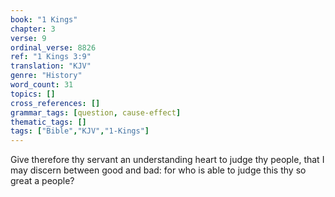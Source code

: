 ```yaml
---
book: "1 Kings"
chapter: 3
verse: 9
ordinal_verse: 8826
ref: "1 Kings 3:9"
translation: "KJV"
genre: "History"
word_count: 31
topics: []
cross_references: []
grammar_tags: [question, cause-effect]
thematic_tags: []
tags: ["Bible","KJV","1-Kings"]
---
```

Give therefore thy servant an understanding heart to judge thy people, that I may discern between good and bad: for who is able to judge this thy so great a people?
